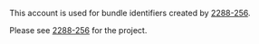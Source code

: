 This account is used for bundle identifiers created by [2288-256](https://github.com/2288-256).

Please see [2288-256](https://github.com/2288-256) for the project.
